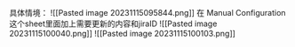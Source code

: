 具体情境：
![[Pasted image 20231115095844.png]]
在 Manual Configuration 这个sheet里面加上需要更新的内容和jiraID
![[Pasted image 20231115100040.png]]
![[Pasted image 20231115100103.png]]
